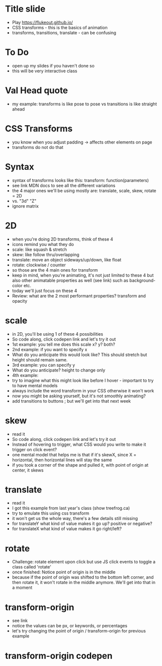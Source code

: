 # Title slide

- Play https://flukeout.github.io/
- CSS transforms - this is the basics of animation
- transforms, transitions, translate - can be confusing

# To Do

- open up my slides if you haven't done so
- this will be very interactive class

# Val Head quote

- my example: transforms is like pose to pose vs transitions is like straight ahead

# CSS Transforms

- you know when you adjust padding -> affects other elements on page
- transforms do not do that

# Syntax

- syntax of transforms looks like this: transform: function(parameters)
- see link MDN docs to see all the different variations
- the 4 major ones we'll be using mostly are: translate, scale, skew, rotate = 2D
- vs. "3d" "Z"
- ignore matrix

# 2D

- when you're doing 2D transforms, think of these 4
- icons remind you what they do
- scale: like squash & stretch
- skew: like follow thru/overlapping
- translate: move an object sideways/up/down, like float
- rotate: clockwise / counter
- so those are the 4 main ones for transform
- keep in mind, when you're animating, it's not just limited to these 4 but also other animatable properties as well (see link) such as background-color etc.
- today we'll just focus on these 4
- Review: what are the 2 most performant properties? transform and opacity

# scale

- in 2D, you'll be using 1 of these 4 possibilities
- So code along, click codepen link and let's try it out
- 1st example: you tell me does this scale x? y? both?
- 2nd example: if you want to specify x
- What do you anticipate this would look like? This should stretch but height should remain same.
- 3rd example: you can specify y
- What do you anticipate? height to change only
- 4th example:
- try to imagine what this might look like before I hover - important to try to have mental models
- always include the word transform in your CSS otherwise it won't work
- now you might be asking yourself, but it's not smoothly animating?
- add transitions to buttons ; but we'll get into that next week

# skew

- read it
- So code along, click codepen link and let's try it out
- Instead of hovering to trigger, what CSS would you write to make it trigger on click event?
- one mental model that helps me is that if it's skewX, since X = horizontal, then horizontal lines will stay the same
- if you took a corner of the shape and pulled it, with point of origin at center, it skews

# translate

- read it
- I got this example from last year's class (show treefrog.ca)
- try to emulate this using css transform
- it won't get us the whole way, there's a few details still missing
- for translateY what kind of value makes it go up? positive or negative?
- for translateX what kind of value makes it go right/left?

# rotate

- Challenge: rotate element upon click but use JS click events to toggle a class called 'rotate'
- once finished: Notice point of origin is in the middle
- because if the point of origin was shifted to the bottom left corner, and then rotate it, it won't rotate in the middle anymore. We'll get into that in a moment

# transform-origin

- see link
- notice the values can be px, or keywords, or percentages
- let's try changing the point of origin / transform-origin for previous example

# transform-origin codepen
